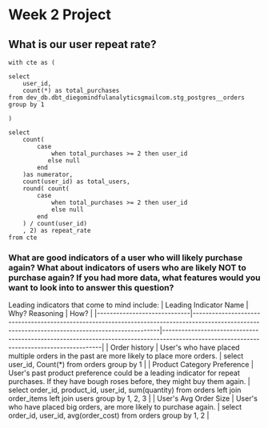 # Week 2 Project

## What is our user repeat rate?

``` 
with cte as (

select 
    user_id,
    count(*) as total_purchases
from dev_db.dbt_diegomindfulanalyticsgmailcom.stg_postgres__orders
group by 1

)

select 
    count(
        case 
            when total_purchases >= 2 then user_id
           else null
        end
    )as numerator,
    count(user_id) as total_users,
    round( count(
        case 
            when total_purchases >= 2 then user_id
            else null
        end
    ) / count(user_id) 
    , 2) as repeat_rate
from cte

```

### What are good indicators of a user who will likely purchase again? What about indicators of users who are likely NOT to purchase again? If you had more data, what features would you want to look into to answer this question?

Leading indicators that come to mind include:
| Leading Indicator Name      | Why? Reasoning                                                                                                                                   | How?                                                                                                                                    |
|-----------------------------|--------------------------------------------------------------------------------------------------------------------------------------------------|-----------------------------------------------------------------------------------------------------------------------------------------|
| Order history               | User's who have placed multiple orders in the  past are more likely to place more orders.                                                        | select      user_id, Count(*)  from orders  group by 1                                                                                  |
| Product Category Preference | User's past product preference could be a  leading indicator for repeat purchases. If  they have bough roses before, they might  buy them again. | select      order_id,     product_id,     user_id,     sum(quantity) from orders left join order_items left join users group by 1, 2, 3 |
| User's Avg Order Size       | User's who have placed big orders, are  more likely to purchase again.                                                                           | select      order_id,     user_id,     avg(order_cost) from orders group by 1, 2                                                        |

